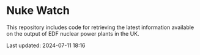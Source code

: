 # Nuke Watch

This repository includes code for retrieving the latest information available on the output of EDF nuclear power plants in the UK.

Last updated: 2024-07-11 18:16